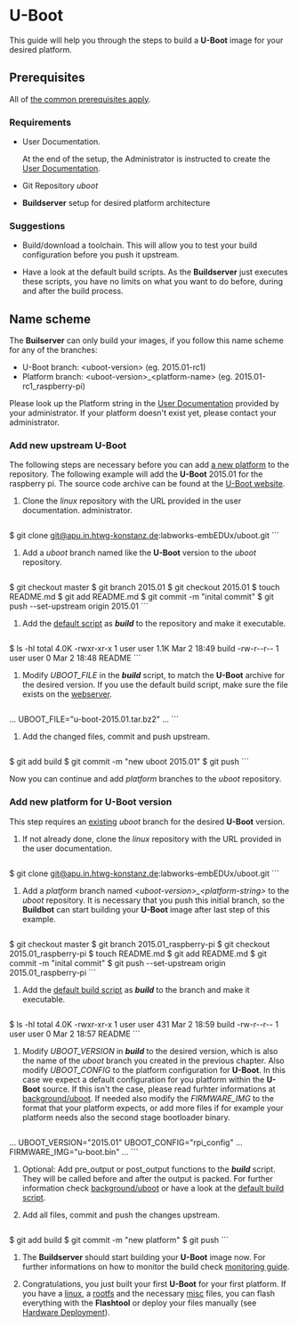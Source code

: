 # U-Boot
This guide will help you through the steps to build a **U-Boot** image for
your desired platform.

## Prerequisites
All of [the common prerequisites apply](usage.md#Prerequisites).

### Requirements
* User Documentation.

    At the end of the setup, the Administrator is instructed to create the [User
    Documentation](../setup/user-documentation.md).

* Git Repository *uboot*
* **Buildserver** setup for desired platform architecture

### Suggestions
* Build/download a toolchain. This will allow you to test your build
  configuration before you push it upstream.

* Have a look at the default build scripts. As the **Buildserver** just executes
  these scripts, you have no limits on what you want to do before, during and
  after the build process.

## Name scheme
The **Builserver** can only build your images, if you follow this name scheme
for any of the branches:

* U-Boot branch: <uboot-version\> (eg. 2015.01-rc1)
* Platform branch: <uboot-version\>\_<platform-name\> (eg. 2015.01-rc1_raspberry-pi)

Please look up the Platform string in the [User
Documentation](../setup/user-documentation) provided by your administrator. If
your platform doesn't exist yet, please contact your administrator.

### Add new upstream U-Boot
The following steps are necessary before you can add [a new
platform](#add-new-platform-for-u-boot-version) to the repository. The following
example will add the **U-Boot** 2015.01 for the raspberry pi. The source code
archive can be found at the [U-Boot website](http://ftp.denx.de/pub/u-boot/).

1. Clone the *linux* repository with the URL provided in the user documentation.
   administrator.

    ```
$ git clone git@apu.in.htwg-konstanz.de:labworks-embEDUx/uboot.git
    ```

1. Add a *uboot* branch named like the **U-Boot** version to the *uboot*
   repository.
  
    ```
$ git checkout master
$ git branch 2015.01
$ git checkout 2015.01
$ touch README.md
$ git add README.md
$ git commit -m "inital commit"
$ git push --set-upstream origin 2015.01
    ```

1. Add the [default script](usage/uboot/template/uboot_build) as ***build*** to the
   repository and make it executable.
   
    ```
$ ls -hl
total 4.0K
-rwxr-xr-x 1 user user 1.1K Mar  2 18:49 build
-rw-r--r-- 1 user user    0 Mar  2 18:48 README
    ```

1. Modify *UBOOT\_FILE* in the ***build*** script, to match the **U-Boot**
   archive for the desired version. If you use the default build script, make
   sure the file exists on the [webserver](http://ftp.denx.de/pub/u-boot/).
   
    ```
...
UBOOT_FILE="u-boot-2015.01.tar.bz2"
...
    ```

1. Add the changed files, commit and push upstream.
   
    ```
$ git add build
$ git commit -m "new uboot 2015.01"
$ git push 
    ```

Now you can continue and add *platform* branches to the *uboot* repository.

### Add new platform for U-Boot version
This step requires an [existing](#add-new-upstream-u-boot) *uboot* branch for
the desired **U-Boot** version.

1. If not already done, clone the *linux* repository with the URL provided in
   the user documentation.
   
    ```
$ git clone git@apu.in.htwg-konstanz.de:labworks-embEDUx/uboot.git
    ```

1. Add a *platform* branch named *<uboot-version\>\_<platform-string\>* to the *uboot*
   repository.  It is necessary that you push this initial branch, so the
   **Buildbot** can start building your **U-Boot** image after last step of this
   example.
   
    ```
$ git checkout master
$ git branch 2015.01_raspberry-pi
$ git checkout 2015.01_raspberry-pi
$ touch README.md
$ git add README.md
$ git commit -m "inital commit"
$ git push --set-upstream origin 2015.01_raspberry-pi
    ```

1. Add the [default build script](usage/uboot/template/platform_build) as
   ***build*** to the branch and make it executable. 
    
    ```
$ ls -hl
total 4.0K
-rwxr-xr-x 1 user user 431 Mar  2 18:59 build
-rw-r--r-- 1 user user   0 Mar  2 18:57 README
    ```

1. Modify *UBOOT\_VERSION* in ***build*** to the desired version, which is also
   the name of the *uboot* branch you created in the previous chapter. Also
   modify *UBOOT\_CONFIG* to the platform configuration for **U-Boot**. In this
   case we expect a default configuration for you platform within the **U-Boot**
   source. If this isn't the case, please read furhter informations at
   [background/uboot](../background/uboot.md). If needed also modify the
   *FIRMWARE\_IMG* to the format that your platform expects, or add more files
   if for example your platform needs also the second stage bootloader binary.
   
    ```
...
UBOOT_VERSION="2015.01"
UBOOT_CONFIG="rpi_config"
...
FIRMWARE_IMG="u-boot.bin"
...
    ```

1. Optional: Add pre\_output or post\_output functions to the ***build***
   script. They will be called before and after the output is packed. For
   further information check [background/uboot](../background/uboot.md) or have
   a look at the [default build script](template/platform_build).

1. Add all files, commit and push the changes upstream.
   
    ```
$ git add build
$ git commit -m "new platform"
$ git push
    ```

1. The **Buildserver** should start building your **U-Boot** image now. For
   further informations on how to monitor the build check [monitoring
   guide](common/build-monitoring.md).

1. Congratulations, you just built your first **U-Boot** for your first
   platform. If you have a [linux](linux.md), a [rootfs](rootfs.md) and the
   necessary [misc](misc.md) files, you can flash everything with the
   **Flashtool** or deploy your files manually (see [Hardware
   Deployment](usage.md#hardware-deployment)).
